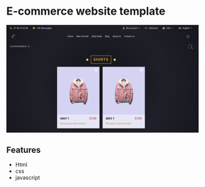 <!-- @format -->

# E-commerce website template

![App Image](./screen.png)

## Features

- Html
- css
- javascript
